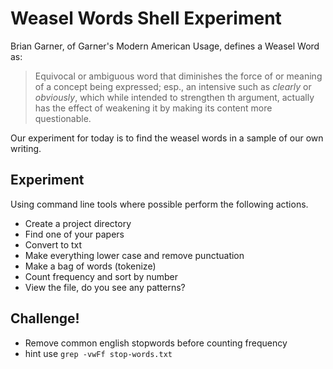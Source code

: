 # Weasel Words Shell Experiment

Brian Garner, of Garner's Modern American Usage, defines a Weasel Word as:

> Equivocal or ambiguous word that diminishes the force of or meaning of a
concept being expressed; esp., an intensive such as *clearly* or *obviously*,
which while intended to strengthen th argument, actually has the effect of
weakening it by making its content more questionable.

Our experiment for today is to find the weasel words in a sample of our own
writing.

## Experiment

Using command line tools where possible perform the following actions.

- Create a project directory
- Find one of your papers
- Convert to txt
- Make everything lower case and remove punctuation
- Make a bag of words (tokenize)
- Count frequency and sort by number
- View the file, do you see any patterns?

## Challenge! 

- Remove common english stopwords before counting frequency
- hint use `grep -vwFf stop-words.txt`

